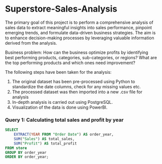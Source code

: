 # Superstore-Sales-Analysis

The primary goal of this project is to perform a comprehensive analysis of sales data to extract meaningful insights into sales performance, pinpoint emerging trends, and formulate data-driven business strategies. The aim is to enhance decision-making processes by leveraging valuable information derived from the analysis.

Business problem:
How can the business optimize profits by identifying best performing products, categories, sub-categories, or regions? What are the top performing products and which ones need improvement?

The following steps have been taken for the analysis:
1. The original dataset has been pre-processed using Python to standardize the date columns, check for any missing values etc.
2. The processed dataset was then imported into a new .csv file for analysis
3. In-depth analysis is carried out using PostgreSQL.
4. Visualization of the data is done using PowerBI.


### Query 1: Calculating total sales and profit by year

```sql
SELECT
    EXTRACT(YEAR FROM "Order Date") AS order_year,
    SUM("Sales") AS total_sales,
    SUM("Profit") AS total_profit
FROM store
GROUP BY order_year
ORDER BY order_year;
